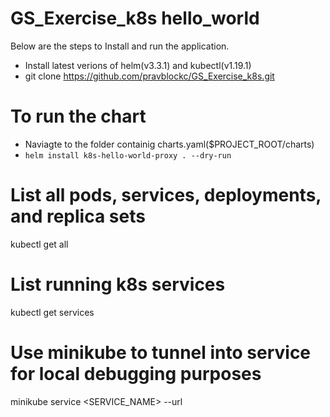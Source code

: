 # GS_Exercise_k8s hello_world

Below are the steps to Install and run the application.

- Install latest verions of helm(v3.3.1) and kubectl(v1.19.1)
- git clone https://github.com/pravblockc/GS_Exercise_k8s.git

# To run the chart
- Naviagte to the folder containig charts.yaml($PROJECT_ROOT/charts)
- `helm install k8s-hello-world-proxy . --dry-run`

# List all pods, services, deployments, and replica sets
kubectl get all
# List running k8s services
kubectl get services
# Use minikube to tunnel into service for local debugging purposes
minikube service <SERVICE_NAME> --url
